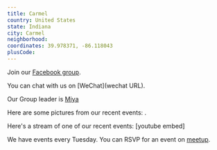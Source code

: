 ```yaml
---
title: Carmel
country: United States
state: Indiana
city: Carmel
neighborhood: 
coordinates: 39.978371, -86.118043
plusCode:
---
```

Join our [Facebook group](https://www.facebook.com/groups/free.code.camp.carmel.indiana).

You can chat with us on [WeChat](wechat URL).

Our Group leader is [Miya](freecodecamp.org/miya)

Here are some pictures from our recent events:
![]().

Here's a stream of one of our recent events:
[youtube embed]

We have events every Tuesday. You can RSVP for an event on [meetup](meetupurl).
